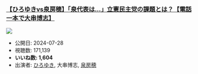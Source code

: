 ### [【ひろゆきvs泉房穂】「泉代表は…」立憲民主党の課題とは？【電話一本で大串博志】](https://www.youtube.com/watch?v=nPmeOleX-6g)
[![](https://img.youtube.com/vi/nPmeOleX-6g/sddefault.jpg)](https://www.youtube.com/watch?v=nPmeOleX-6g)
-   公開日: 2024-07-28
-   視聴数: 171,139
-   **いいね数: 1,604**
-   出演者: [ひろゆき](/rehacq_fan/people/ひろゆき "wikilink"), 大串博志, [泉房穂](/rehacq_fan/people/泉房穂 "wikilink")
